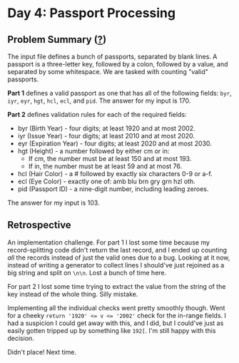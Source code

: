 # Day 4: Passport Processing

## Problem Summary ([?](https://adventofcode.com/2020/day/4))

The input file defines a bunch of passports, separated by blank lines.
A passport is a three-letter key, followed by a colon, followed by a value, and separated by some whitespace.
We are tasked with counting "valid" passports.

**Part 1** defines a valid passport as one that has all of the following fields:
`byr`, `iyr`, `eyr`, `hgt`, `hcl`, `ecl`, and `pid`.
The answer for my input is 170.

**Part 2** defines validation rules for each of the required fields:
- byr (Birth Year) - four digits; at least 1920 and at most 2002.
- iyr (Issue Year) - four digits; at least 2010 and at most 2020.
- eyr (Expiration Year) - four digits; at least 2020 and at most 2030.
- hgt (Height) - a number followed by either cm or in:
  - If cm, the number must be at least 150 and at most 193.
  - If in, the number must be at least 59 and at most 76.
- hcl (Hair Color) - a # followed by exactly six characters 0-9 or a-f.
- ecl (Eye Color) - exactly one of: amb blu brn gry grn hzl oth.
- pid (Passport ID) - a nine-digit number, including leading zeroes.

The answer for my input is 103.


## Retrospective

An implementation challenge.
For part 1 I lost some time because my record-splitting code didn't return the last record, and I ended up counting _all_ the records instead of just the valid ones due to a bug.
Looking at it now, instead of writing a generator to collect lines I should've just rejoined as a big string and split on `\n\n`.
Lost a bunch of time here.

For part 2 I lost some time trying to extract the value from the string of the key instead of the whole thing.
Silly mistake.

Implementing all the individual checks went pretty smoothly though.
Went for a cheeky `return '1920' <= v <= '2002'` check for the in-range fields.
I had a suspicion I could get away with this, and I did, but I could've just as easily gotten tripped up by something like `192[`.
I'm still happy with this decision.

Didn't place!
Next time.
